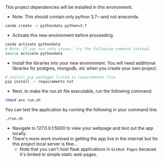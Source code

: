 This project dependencies will be installed in this environment.
- Note: This should contain only python 3.7—and not anaconda.
```bash
conda create -n pythondata python=3.7
```
- Activate this new environment before proceeding.
```bash
conda activate pythondata
# Note: If you run into issues, try the following command instead.
source activate pythondata
```
- Install the libraries into your new environment. You will need additional libraries for postgres, mongodb, etc when you create your own project.
```bash
# install pip packages listed in requirements file
pip install -r requirements.txt
```
- Next, to make the run.sh file executable, run the following command:
```bash
chmod a+x run.sh
```
You can test the application by running the following in your command line.
```bash
./run.sh
```
- Navigate to 127.0.0.1:5000 to view your webpage and test out the app locally.
- There's more work involved in getting the app live in the internet but for this project local server is fine...
    - Note that you can't host flask applications in `GitHub Pages` because it's limited to simple static web pages.